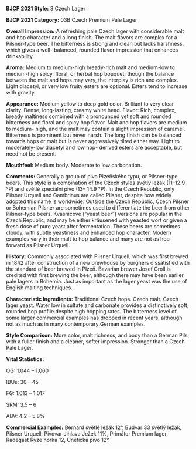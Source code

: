 <b>BJCP 2021 Style:</b> 3 Czech Lager

<b>BJCP 2021 Category:</b> 03B Czech Premium Pale Lager

<b>Overall Impression:</b> A refreshing pale Czech lager with
considerable malt and hop character and a long finish. The
malt flavors are complex for a Pilsner-type beer. The bitterness
is strong and clean but lacks harshness, which gives a well-
balanced, rounded flavor impression that enhances
drinkability.

<b>Aroma:</b> Medium to medium-high bready-rich malt and
medium-low to medium-high spicy, floral, or herbal hop
bouquet; though the balance between the malt and hops may
vary, the interplay is rich and complex. Light diacetyl, or very
low fruity esters are optional. Esters tend to increase with
gravity.

<b>Appearance:</b> Medium yellow to deep gold color. Brilliant to
very clear clarity. Dense, long-lasting, creamy white head.
Flavor: Rich, complex, bready maltiness combined with a
pronounced yet soft and rounded bitterness and floral and
spicy hop flavor. Malt and hop flavors are medium to medium-
high, and the malt may contain a slight impression of caramel.
Bitterness is prominent but never harsh. The long finish can be
balanced towards hops or malt but is never aggressively tilted
either way. Light to moderately-low diacetyl and low hop-
derived esters are acceptable, but need not be present.

<b>Mouthfeel:</b> Medium body. Moderate to low carbonation.

<b>Comments:</b> Generally a group of pivo Plzeňského typu, or
Pilsner-type beers. This style is a combination of the Czech
styles světlý ležák (11–12.9 °P) and světlé speciální pivo (13–
14.9 °P). In the Czech Republic, only Pilsner Urquell and
Gambrinus are called Pilsner, despite how widely adopted this
name is worldwide. Outside the Czech Republic, Czech Pilsner
or Bohemian Pilsner are sometimes used to differentiate the
beer from other Pilsner-type beers.
Kvasnicové (“yeast beer”) versions are popular in the Czech
Republic, and may be either kräusened with yeasted wort or
given a fresh dose of pure yeast after fermentation. These beers
are sometimes cloudy, with subtle yeastiness and enhanced
hop character. Modern examples vary in their malt to hop
balance and many are not as hop-forward as Pilsner Urquell.

<b>History:</b> Commonly associated with Pilsner Urquell, which
was first brewed in 1842 after construction of a new brewhouse
by burghers dissatisfied with the standard of beer brewed in
Plzeň. Bavarian brewer Josef Groll is credited with first
brewing the beer, although there may have been earlier pale
lagers in Bohemia. Just as important as the lager yeast was the
use of English malting techniques.

<b>Characteristic Ingredients:</b> Traditional Czech hops. Czech
malt. Czech lager yeast. Water low in sulfate and carbonate
provides a distinctively soft, rounded hop profile despite high
hopping rates. The bitterness level of some larger commercial
examples has dropped in recent years, although not as much as
in many contemporary German examples.

<b>Style Comparison:</b> More color, malt richness, and body than
a German Pils, with a fuller finish and a cleaner, softer
impression. Stronger than a Czech Pale Lager.

<b>Vital Statistics:</b>

OG: 1.044 – 1.060

IBUs: 30 – 45

FG: 1.013 – 1.017

SRM: 3.5 – 6

ABV: 4.2 – 5.8%

<b>Commercial Examples:</b> Bernard světlé ležák 12°, Budvar 33
světlý ležák, Pilsner Urquell, Pivovar Jihlava Ježek 11%,
Primátor Premium lager, Radegast Ryze hořká 12, Únětická
pivo 12°.
